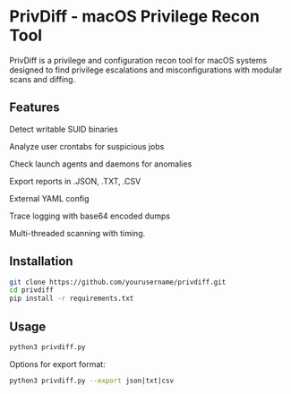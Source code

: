 # PrivDiff - macOS Privilege Recon Tool

PrivDiff is a privilege and configuration recon tool for macOS systems designed to find privilege escalations and misconfigurations with modular scans and diffing.

## Features
 Detect writable SUID binaries
  
 Analyze user crontabs for suspicious jobs
  
 Check launch agents and daemons for anomalies
  
 Export reports in .JSON, .TXT, .CSV
  
 External YAML config
  
 Trace logging with base64 encoded dumps
  
 Multi-threaded scanning with timing.
  

## Installation
```bash
git clone https://github.com/yourusername/privdiff.git
cd privdiff
pip install -r requirements.txt
```
## Usage
```bash
python3 privdiff.py
```

Options for export format:

```bash
python3 privdiff.py --export json|txt|csv
